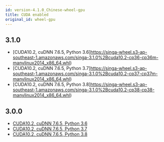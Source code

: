 ```yaml
---
id: version-4.1.0_Chinese-wheel-gpu
title: CUDA enabled
original_id: wheel-gpu
---
```


<!--- Licensed to the Apache Software Foundation (ASF) under one or more contributor license agreements.  See the NOTICE file distributed with this work for additional information regarding copyright ownership.  The ASF licenses this file to you under the Apache License, Version 2.0 (the "License"); you may not use this file except in compliance with the License.  You may obtain a copy of the License at http://www.apache.org/licenses/LICENSE-2.0 Unless required by applicable law or agreed to in writing, software distributed under the License is distributed on an "AS IS" BASIS, WITHOUT WARRANTIES OR CONDITIONS OF ANY KIND, either express or implied.  See the License for the specific language governing permissions and limitations under the License.  -->

## 3.1.0

- [CUDA10.2, cuDNN 7.6.5, Python
  3.6]https://singa-wheel.s3-ap-southeast-1.amazonaws.com/singa-3.1.0%2Bcuda10.2-cp36-cp36m-manylinux2014_x86_64.whl)
- [CUDA10.2, cuDNN 7.6.5, Python
  3.7]https://singa-wheel.s3-ap-southeast-1.amazonaws.com/singa-3.1.0%2Bcuda10.2-cp37-cp37m-manylinux2014_x86_64.whl)
- [CUDA10.2, cuDNN 7.6.5, Python
  3.8]https://singa-wheel.s3-ap-southeast-1.amazonaws.com/singa-3.1.0%2Bcuda10.2-cp38-cp38-manylinux2014_x86_64.whl)

## 3.0.0

- [CUDA10.2, cuDNN 7.6.5, Python 3.6](https://singa-wheel.s3-ap-southeast-1.amazonaws.com/singa-3.0.0%2Bcuda10.2-cp36-cp36m-manylinux2014_x86_64.whl)
- [CUDA10.2, cuDNN 7.6.5, Python 3.7](https://singa-wheel.s3-ap-southeast-1.amazonaws.com/singa-3.0.0%2Bcuda10.2-cp37-cp37m-manylinux2014_x86_64.whl)
- [CUDA10.2, cuDNN 7.6.5, Python 3.8](https://singa-wheel.s3-ap-southeast-1.amazonaws.com/singa-3.0.0%2Bcuda10.2-cp38-cp38-manylinux2014_x86_64.whl)
